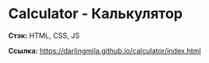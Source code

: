 # Calculator - Калькулятор


**Стэк:** HTML, CSS, JS 

**Ссылка:** https://darlingmila.github.io/calculator/index.html
